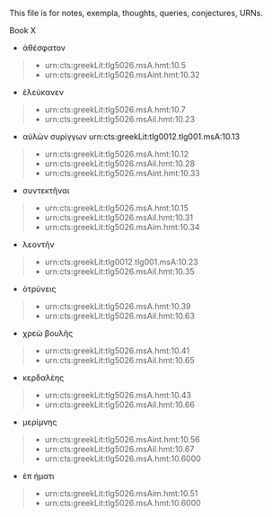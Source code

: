 This file is for notes, exempla, thoughts, queries, conjectures, URNs.

Book X

- ἀθέσφατον
>- urn:cts:greekLit:tlg5026.msA.hmt:10.5
>- urn:cts:greekLit:tlg5026.msAint.hmt:10.32

- ἐλεύκανεν
>- urn:cts:greekLit:tlg5026.msA.hmt:10.7
>- urn:cts:greekLit:tlg5026.msAil.hmt:10.23

- αὐλὼν συρίγγων urn:cts:greekLit:tlg0012.tlg001.msA:10.13
>- urn:cts:greekLit:tlg5026.msA.hmt:10.12
>- urn:cts:greekLit:tlg5026.msAil.hmt:10.28
>- urn:cts:greekLit:tlg5026.msAint.hmt:10.33

- συντεκτῆναι 
>- urn:cts:greekLit:tlg5026.msA.hmt:10.15
>- urn:cts:greekLit:tlg5026.msAil.hmt:10.31
>- urn:cts:greekLit:tlg5026.msAim.hmt:10.34

- λεοντῆν 
>- urn:cts:greekLit:tlg0012.tlg001.msA:10.23
>- urn:cts:greekLit:tlg5026.msAil.hmt:10.35

- ὁτρύνεις 
>- urn:cts:greekLit:tlg5026.msA.hmt:10.39
>- urn:cts:greekLit:tlg5026.msAil.hmt:10.63

- χρεὼ βουλῆς
>- urn:cts:greekLit:tlg5026.msA.hmt:10.41
>- urn:cts:greekLit:tlg5026.msAil.hmt:10.65

- κερδαλέης
>- urn:cts:greekLit:tlg5026.msA.hmt:10.43
>- urn:cts:greekLit:tlg5026.msAil.hmt:10.66

- μερίμνης 
>- urn:cts:greekLit:tlg5026.msAint.hmt:10.56
>- urn:cts:greekLit:tlg5026.msAil.hmt:10.67
>- urn:cts:greekLit:tlg5026.msA.hmt:10.6000

- ἐπ ήματι
>- urn:cts:greekLit:tlg5026.msAim.hmt:10.51
>- urn:cts:greekLit:tlg5026.msA.hmt:10.6000
